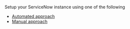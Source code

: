 Setup your ServiceNow instance using one of the following

* [Automated approach](automated-script/readme.md)
* [Manual approach](manual-self-guided/readme.md)